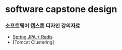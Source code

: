 # software capstone design

### 소프트웨어 캡스톤 디자인 강의자료

- [Spring JPA + Redis](https://github.com/INHYUCK/softwareCapstone/blob/master/Spring_JPA_Redis.md)
- [Tomcat Clustering]

